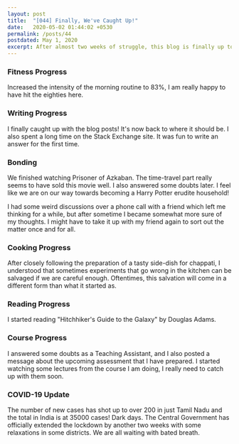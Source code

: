 ```yaml
---
layout: post
title:  "[044] Finally, We've Caught Up!"
date:   2020-05-02 01:44:02 +0530
permalink: /posts/44
postdated: May 1, 2020
excerpt: After almost two weeks of struggle, this blog is finally up to date.
---
```


### Fitness Progress
Increased the intensity of the morning routine to 83%, I am really happy to have hit the eighties here.

### Writing Progress
I finally caught up with the blog posts! It's now back to where it should be. I also spent a long time on the Stack Exchange site. It was fun to write an answer for the first time.

### Bonding
We finished watching Prisoner of Azkaban. The time-travel part really seems to have sold this movie well. I also answered some doubts later. I feel like we are on our way towards becoming a Harry Potter erudite household!

I had some weird discussions over a phone call with a friend which left me thinking for a while, but after sometime I became somewhat more sure of my thoughts. I might have to take it up with my friend again to sort out the matter once and for all.

### Cooking Progress
After closely following the preparation of a tasty side-dish for chappati, I understood that sometimes experiments that go wrong in the kitchen can be salvaged if we are careful enough. Oftentimes, this salvation will come in a different form than what it started as.

### Reading Progress
I started reading "Hitchhiker's Guide to the Galaxy" by Douglas Adams.

### Course Progress
I answered some doubts as a Teaching Assistant, and I also posted a message about the upcoming assessment that I have prepared. I started watching some lectures from the course I am doing, I really need to catch up with them soon.

### COVID-19 Update
The number of new cases has shot up to over 200 in just Tamil Nadu and the total in India is at 35000 cases! Dark days. The Central Government has officially extended the lockdown by another two weeks with some relaxations in some districts. We are all waiting with bated breath.
